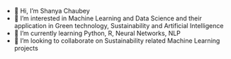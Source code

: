 - 👋 Hi, I’m Shanya Chaubey
- 👀 I’m interested in Machine Learning and Data Science and their application in Green technology, Sustainability and Artificial Intelligence
- 🌱 I’m currently learning Python, R, Neural Networks, NLP
- 💞️ I’m looking to collaborate on Sustainability related Machine Learning projects


<!---
shanyachaubey/shanyachaubey is a ✨ special ✨ repository because its `README.md` (this file) appears on your GitHub profile.
You can click the Preview link to take a look at your changes.
--->
